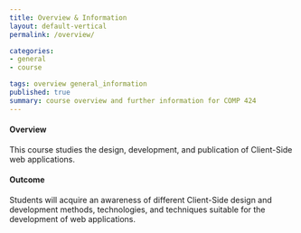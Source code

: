 ```yaml
---
title: Overview & Information
layout: default-vertical
permalink: /overview/

categories:
- general
- course

tags: overview general_information
published: true
summary: course overview and further information for COMP 424
---
```


#### Overview
This course studies the design, development, and publication of Client-Side web applications.

#### Outcome
Students will acquire an awareness of different Client-Side design and development methods, technologies, and techniques suitable for the development of web applications.


